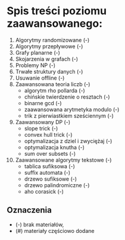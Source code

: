 # Spis treści poziomu zaawansowanego:
1. Algorytmy randomizowane (-)
2. Algorytmy przepływowe (-)
3. Grafy planarne (-)
4. Skojarzenia w grafach (-)
5. Problemy NP (-)
6. Trwałe struktury danych (-)
7. Usuwanie offline (-)
8. Zaawansowana teoria liczb (-)
   - algorytm rho pollarda (-)
   - chińskie twierdzenie o resztach (-)
   - binarne gcd (-)
   - zaawansowana arytmetyka modulo (-)
   - trik z pierwiastkiem sześciennym (-)
9. Zaawansowany DP (-)
   - slope trick (-)
   - convex hull trick (-)
   - optymalizacja z dziel i zwyciężaj (-)
   - optymalizacja knutha (-)
   - sum over subsets (-)
10. Zaawansowane algorytmy tekstowe (-)
    - tablica sufiksowa (-)
    - suffix automata (-)
    - drzewo sufiksowe (-)
    - drzewo palindromiczne (-)
    - aho corasick (-)

## Oznaczenia
- (-) brak materiałów,
- (#) materiały częściowo dodane

